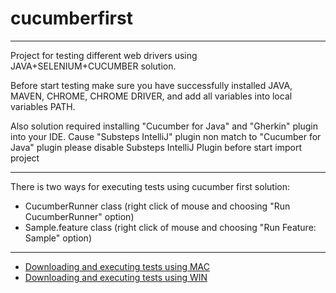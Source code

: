 # cucumberfirst
***
Project for testing different web drivers using JAVA+SELENIUM+CUCUMBER solution.
 
Before start testing make sure you have successfully installed JAVA, MAVEN, CHROME, CHROME DRIVER, and add all variables into local variables PATH.

Also solution required installing "Cucumber for Java" and "Gherkin" plugin into your IDE.
Cause "Substeps IntelliJ" plugin non match to "Cucumber for Java" plugin please disable Substeps IntelliJ Plugin before start import project    
***
There is two ways for executing tests using cucumber first solution:
* CucumberRunner class (right click of mouse and choosing "Run CucumberRunner" option)
* Sample.feature class (right click of mouse and choosing "Run Feature: Sample" option)
***
+ [Downloading and executing tests using MAC](https://www.youtube.com/watch?v=eaKWxAvwtKw "cucumberfirst solutin (SELENIUM+JAVA+CUCUMBER)")
+ [Downloading and executing tests using WIN](https://www.youtube.com/watch?v=6rFOqZUesko&t=3s "cucumberfirst solutin (SELENIUM+JAVA+CUCUMBER)")
